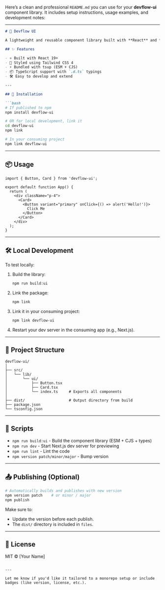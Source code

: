 Here’s a clean and professional `README.md` you can use for your **devflow-ui** component library. It includes setup instructions, usage examples, and development notes:

---

```md
# 🧩 Devflow UI

A lightweight and reusable component library built with **React** and **Tailwind CSS**, designed to speed up UI development across Devflow projects.

## ✨ Features

- ⚛️ Built with React 19+
- 🎨 Styled using Tailwind CSS 4
- ⚡️ Bundled with tsup (ESM + CJS)
- 📦 TypeScript support with `.d.ts` typings
- 🛠 Easy to develop and extend

---

## 🚀 Installation

```bash
# If published to npm
npm install devflow-ui

# OR for local development, link it
cd devflow-ui
npm link

# In your consuming project
npm link devflow-ui
```

---

## 📦 Usage

```tsx
import { Button, Card } from 'devflow-ui';

export default function App() {
  return (
    <div className="p-4">
      <Card>
        <Button variant="primary" onClick={() => alert('Hello!')}>
          Click Me
        </Button>
      </Card>
    </div>
  );
}
```

---

## 🛠 Local Development

To test locally:

1. Build the library:
   ```bash
   npm run build:ui
   ```

2. Link the package:
   ```bash
   npm link
   ```

3. Link it in your consuming project:
   ```bash
   npm link devflow-ui
   ```

4. Restart your dev server in the consuming app (e.g., Next.js).

---

## 📂 Project Structure

```
devflow-ui/
│
├── src/
│   └── lib/
│       └── ui/
│           ├── Button.tsx
│           ├── Card.tsx
│           └── index.ts     # Exports all components
│
├── dist/                    # Output directory from build
├── package.json
└── tsconfig.json
```

---

## 🔧 Scripts

- `npm run build:ui` - Build the component library (ESM + CJS + types)
- `npm run dev` - Start Next.js dev server for previewing
- `npm run lint` - Lint the code
- `npm version patch/minor/major` - Bump version

---

## 📤 Publishing (Optional)

```bash
# Automatically builds and publishes with new version
npm version patch    # or minor / major
npm publish
```

Make sure to:
- Update the version before each publish.
- The `dist/` directory is included in `files`.

---

## 📃 License

MIT © [Your Name]
```

---

Let me know if you'd like it tailored to a monorepo setup or include badges (like version, license, etc.).